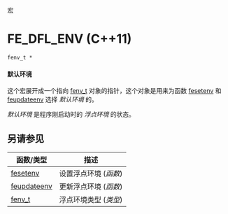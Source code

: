 宏

# FE_DFL_ENV (C++11)

`fenv_t *`

#### 默认环境

这个宏展开成一个指向 [fenv_t](fenv_t.md) 对象的指针，这个对象是用来为函数 [fesetenv](fesetenv.md) 和 [feupdateenv](feupdateenv.md) 选择 _默认环境_ 的。

_默认环境_ 是程序刚启动时的 _浮点环境_ 的状态。


## 另请参见

函数/类型                     | 描述
----------------------------- | ---------------------
[fesetenv](fesetenv.md)       | 设置浮点环境 (_函数_)
[feupdateenv](feupdateenv.md) | 更新浮点环境 (_函数_)
[fenv_t](fenv_t.md)          | 浮点环境类型 (_类型_)
